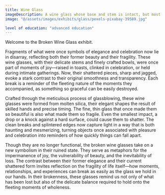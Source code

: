 ```yaml
---
title: Wine Glass
imageDescription: A wine glass whose base and stem is intact, but most of the bowl has broken off.
image: "@/assets/images/exhibits/glass/pexels-pixabay-39589.jpg"

level of education: "advanced education"
---
```


Welcome to the Broken Wine Glass exhibit.

Fragments of what were once symbols of elegance and celebration now lie in disarray, reflecting both their former beauty and their fragility. These wine glasses, with their delicate stems and finely crafted bowls, were once part of moments of joy—raised in toasts, clinked in celebration, or held during intimate gatherings. Now, their shattered pieces, sharp and jagged, evoke a stark contrast to their original smoothness and transparency. Each break is a reminder of the fleeting nature of the moments they accompanied, as something so graceful can be easily destroyed.

Crafted through the meticulous process of glassblowing, these wine glasses were formed from molten silica, their elegant shapes the result of skilled hands and precise timing. The fine, thin glass that once made them so beautiful is also what made them so fragile. Even the smallest impact, a drop or a knock against a hard surface, could cause them to shatter. The clean breaks and splintered edges now capture light in a way that is both haunting and mesmerizing, turning objects once associated with pleasure and celebration into reminders of how quickly things can fall apart.

Though they are no longer functional, the broken wine glasses take on a new symbolism in their ruined state. They serve as metaphors for the impermanence of joy, the vulnerability of beauty, and the inevitability of loss. The contrast between their former elegance and their current shattered form invites reflection on the fragility of life itself—how moments, relationships, and experiences can break as easily as the glass we hold in our hands. In their brokenness, these glasses remind us not only of what has been lost but also of the delicate balance required to hold onto the fleeting moments of wholeness.
